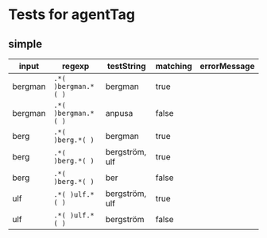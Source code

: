 # Tests for agentTag

## simple

| input   | regexp                    | testString       | matching | errorMessage |
| ------- | ------------------------- | ---------------- | -------- | ------------ |
| bergman | ``` .*( )bergman.*( ) ``` |  bergman         | true     |              |
| bergman | ``` .*( )bergman.*( ) ``` |  anpusa          | false    |              |
| berg    | ``` .*( )berg.*( ) ```    |  bergman         | true     |              |
| berg    | ``` .*( )berg.*( ) ```    |  bergström, ulf  | true     |              |
| berg    | ``` .*( )berg.*( ) ```    |  ber             | false    |              |
| ulf     | ``` .*( )ulf.*( ) ```     |  bergström, ulf  | true     |              |
| ulf     | ``` .*( )ulf.*( ) ```     |  bergström       | false    |              |